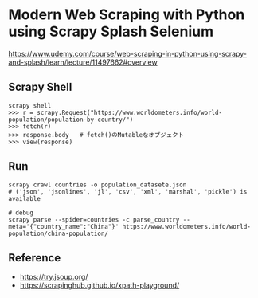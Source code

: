 # Modern Web Scraping with Python using Scrapy Splash Selenium

https://www.udemy.com/course/web-scraping-in-python-using-scrapy-and-splash/learn/lecture/11497662#overview

## Scrapy Shell

```terminal
scrapy shell
>>> r = scrapy.Request("https://www.worldometers.info/world-population/population-by-country/")
>>> fetch(r)
>>> response.body   # fetch()のMutableなオブジェクト
>>> view(response)
```

## Run

```terminal
scrapy crawl countries -o population_datasete.json
# ('json', 'jsonlines', 'jl', 'csv', 'xml', 'marshal', 'pickle') is available

# debug
scrapy parse --spider=countries -c parse_country --meta='{"country_name":"China"}' https://www.worldometers.info/world-population/china-population/
```

## Reference

- https://try.jsoup.org/
- https://scrapinghub.github.io/xpath-playground/
